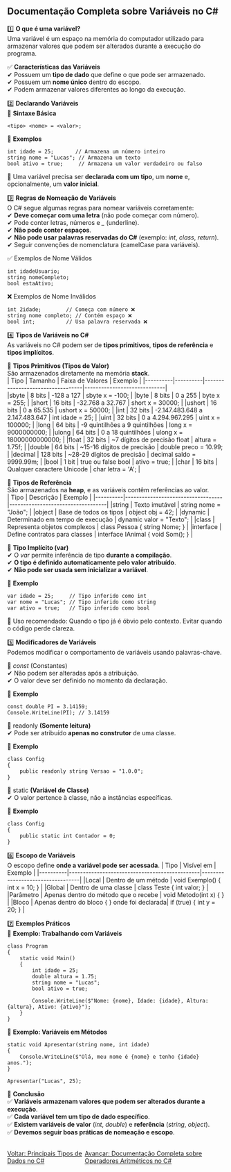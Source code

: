 ## Documentação Completa sobre Variáveis no C#

1️⃣ **O que é uma variável?**<br />
Uma variável é um espaço na memória do computador utilizado para armazenar valores que podem ser alterados durante a execução do programa.

✅ **Características das Variáveis**<br />
✔ Possuem um **tipo de dado** que define o que pode ser armazenado.<br />
✔ Possuem um **nome único** dentro do escopo.<br />
✔ Podem armazenar valores diferentes ao longo da execução.<br />

2️⃣ **Declarando Variáveis**<br />
📌 **Sintaxe Básica** <br />
```
<tipo> <nome> = <valor>;

```

📌 **Exemplos** <br />
```
int idade = 25;       // Armazena um número inteiro
string nome = "Lucas"; // Armazena um texto
bool ativo = true;     // Armazena um valor verdadeiro ou falso

```

🔹 Uma variável precisa ser **declarada com um tipo**, um **nome** e, opcionalmente, um **valor inicial**. <br />

3️⃣ **Regras de Nomeação de Variáveis** <br />
O C# segue algumas regras para nomear variáveis corretamente: <br />
✔ **Deve começar com uma letra** (não pode começar com número). <br />
✔ Pode conter letras, números e *_* (underline). <br />
✔ **Não pode conter espaços**. <br />
✔ **Não pode usar palavras reservadas do C#** (exemplo: *int*, *class*, *return*). <br />
✔ Seguir convenções de nomenclatura (camelCase para variáveis). <br />

✅ Exemplos de Nome Válidos<br />

```
int idadeUsuario;
string nomeCompleto;
bool estaAtivo;

```
❌ Exemplos de Nome Inválidos<br />

```
int 2idade;        // Começa com número ❌
string nome completo; // Contém espaço ❌
bool int;          // Usa palavra reservada ❌

```

4️⃣ **Tipos de Variáveis no C#**<br />
As variáveis no C# podem ser de **tipos primitivos**, **tipos de referência** e **tipos implícitos**.<br />

📌 **Tipos Primitivos (Tipos de Valor)**<br />
São armazenados diretamente na memória **stack**.<br />
| Tipo     | Tamanho  | Faixa de Valores                 | Exemplo                     |
|----------|----------|----------------------------------|-----------------------------|			
|sbyte	   | 8 bits	  |  -128 a 127	                     | sbyte x = -100;             |
|byte	     | 8 bits	  |  0 a 255	                       | byte x = 255;               |
|short	   | 16 bits  |	 -32.768 a 32.767	               | short x = 30000;            |
|ushort	   | 16 bits  |	 0 a 65.535	                     | ushort x = 50000;           |
|int	     | 32 bits  |	 -2.147.483.648 a 2.147.483.647  | int idade = 25;             |
|uint	     | 32 bits  |	 0 a 4.294.967.295	             | uint x = 100000;            |
|long	     | 64 bits  |	 -9 quintilhões a 9 quintilhões  | long x = 9000000000;        |
|ulong	   | 64 bits  |	 0 a 18 quintilhões	             | ulong x = 18000000000000;   |
|float	   | 32 bits  |	 ~7 dígitos de precisão	float    | altura = 1.75f;             |
|double	   | 64 bits  |	 ~15-16 dígitos de precisão	     | double preco = 10.99;       |
|decimal	 | 128 bits |	 ~28-29 dígitos de precisão	     | decimal saldo = 9999.99m;   |
|bool	     | 1 bit	  |  true ou false	bool             | ativo = true;               |
|char	     | 16 bits  |	 Qualquer caractere Unicode	     | char letra = 'A';           |


📌 **Tipos de Referência**<br />
São armazenados na **heap**, e as variáveis contêm referências ao valor. <br />
| Tipo     | Descrição                         | Exemplo                           |
|----------|-----------------------------------|-----------------------------------|
|string	   | Texto imutável	                   | string nome = "João";             |
|object	   | Base de todos os tipos	           | object obj = 42;                  |
|dynamic	 | Determinado em tempo de execução	 | dynamic valor = "Texto";          |
|class	   | Representa objetos complexos	     | class Pessoa { string Nome; }     |
|interface | Define contratos para classes	   | interface IAnimal { void Som(); } |

📌 **Tipo Implícito (var)**<br />
✔ O *var* permite inferência de tipo **durante a compilação**.<br />
✔ **O tipo é definido automaticamente pelo valor atribuído**.<br />
✔ **Não pode ser usada sem inicializar a variável**.<br />

📌 **Exemplo** <br />
```
var idade = 25;     // Tipo inferido como int
var nome = "Lucas"; // Tipo inferido como string
var ativo = true;   // Tipo inferido como bool

```
📌 Uso recomendado: Quando o tipo já é óbvio pelo contexto. Evitar quando o código perde clareza. <br />

5️⃣ **Modificadores de Variáveis**<br />
Podemos modificar o comportamento de variáveis usando palavras-chave.

📌 *const* (Constantes) <br />
✔ Não podem ser alteradas após a atribuição. <br />
✔ O valor deve ser definido no momento da declaração. <br />

📌 **Exemplo** <br />
```
const double PI = 3.14159;
Console.WriteLine(PI); // 3.14159

```

📌 readonly **(Somente leitura)**<br />
✔ Pode ser atribuído **apenas no construtor** de uma classe.

📌 **Exemplo**
```
class Config
{
    public readonly string Versao = "1.0.0";
}

```
📌 static **(Variável de Classe)**<br />
✔ O valor pertence à classe, não a instâncias específicas.<br />

📌 **Exemplo** <br />

```
class Config
{
    public static int Contador = 0;
}
```
6️⃣ **Escopo de Variáveis** <br />
O escopo define **onde a variável pode ser acessada**.
| Tipo     | Visível em                                    | Exemplo                          |
|----------|-----------------------------------------------|----------------------------------|
|Local 	   |  Dentro de um método	                         | void Exemplo() { int x = 10; }   |
|Global	   |  Dentro de uma classe	                       | class Teste { int valor; }       |
|Parâmetro |  Apenas dentro do método que o recebe	       | void Metodo(int x) { }           |
|Bloco	   |  Apenas dentro do bloco { } onde foi declarada| if (true) { int y = 20; }        |

7️⃣ **Exemplos Práticos** <br />
📌 **Exemplo: Trabalhando com Variáveis** <br />

```
class Program
{
    static void Main()
    {
        int idade = 25;
        double altura = 1.75;
        string nome = "Lucas";
        bool ativo = true;

        Console.WriteLine($"Nome: {nome}, Idade: {idade}, Altura: {altura}, Ativo: {ativo}");
    }
}
```

📌 **Exemplo: Variáveis em Métodos** <br />
```
static void Apresentar(string nome, int idade)
{
    Console.WriteLine($"Olá, meu nome é {nome} e tenho {idade} anos.");
}

Apresentar("Lucas", 25);

```

📌 **Conclusão** <br />
✅ **Variáveis armazenam valores que podem ser alterados durante a execução**. <br />
✅ **Cada variável tem um tipo de dado específico**. <br />
✅ **Existem variáveis de valor** (*int*, *double*) e **referência** (*string*, *object*). <br />
✅ **Devemos seguir boas práticas de nomeação e escopo**. <br />

<br/>
<div style="display: flex; justify-content: space-between;">  
   <a href="data-types.md">Voltar: Principais Tipos de Dados no C#</a><br />
  <a href="arithmetic-operators.md">Avançar: Documentação Completa sobre Operadores Aritméticos no C#</a>
</div>
